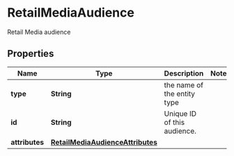

# RetailMediaAudience

Retail Media audience

## Properties

Name | Type | Description | Notes
------------ | ------------- | ------------- | -------------
**type** | **String** | the name of the entity type | 
**id** | **String** | Unique ID of this audience. | 
**attributes** | [**RetailMediaAudienceAttributes**](RetailMediaAudienceAttributes.md) |  | 



